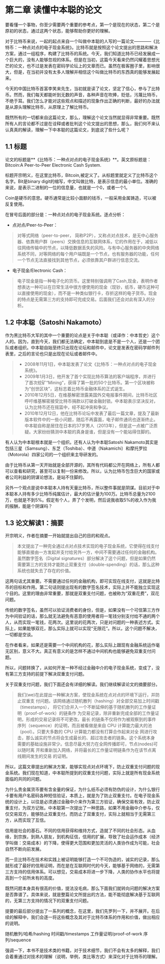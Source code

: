 # 第二章 读懂中本聪的论文

要看懂一个事物，你至少需要两个重要的参考点，第一个是现在的状态，第二个是原初的状态，通过这两个状态，能够帮助你更好的理解。

对于比特币来说，一起的起点来自一个叫做中本聪的人写的一篇论文————《比特币：一种点对点的电子现金系统》。比特币就是按照这个论文提出的思路和解决方案，通过一组程序，构建了比特币的系统。今天，我们知道比特币已经发展成一个巨大的，没有人能够忽视的体系。但是在当初，这篇今天看来仍然闪耀着思想光芒的论文，也不过是发表在密码学论坛上的文章而已。虽然在极客圈子里，影响很大，但是，在当初并没有太多人理解并相信这个叫做比特币的东西真的能够发展起来。

今天的中国比特币首富李笑来先生，当初就是读了论文，坚定了信心，参与了比特币。然而，我们每天都能听到无数的声音，各种声音在吹捧，贬低，污蔑比特币，不绝于耳。我们怎么才能对这些观点和描述的现象作出正确的判断，最好的办法就是从源头理解比特币，从原理上了解比特币。

既然所有的一切都来自这篇论文，那么，理解这个论文当然就显得非常重要。既然所有人的言论都不过是在诠释或者批判这个论文提出的思想，那么，我们何不来认认真真的解读，理解一下中本聪的这篇论文，到底说了些什么呢？

## 1.1 标题

论文的标题是**《比特币：一种点对点的电子现金系统》**。英文原标题是：Bitcoin:A Peer-to-Peer Electronic Cash System.

标题开宗明义，在这里比特币，Bitcoin,被定义了。从标题里就定义了比特币这个名字。Bit是binary digit的缩写，中文叫做比特，是表示信息的最小单位。准确的来说，是表示二进制的一位的信息量，也就是一个0，或者一个1。

Coin是硬币的意思。硬币通常是比较小面额的钱币，一般采用金属铸造，可以被反复使用。

在冒号后面的部分是：一种点对点的电子现金系统。逐点分析：  
- 点对点/Peer-to-Peer：  
> 对等式网络（peer-to-peer， 简称P2P），又称点对点技术，是无中心服务器、依靠用户群（peers）交换信息的互联网体系，它的作用在于，减低以往网络传输中的节点，以降低数据丢失的风险。与有中心服务器的中央网络系统不同，对等网络的每个用户端既是一个节点，也有服务器的功能，任何一个节点无法直接找到其他节点，必须依靠其户群进行信息交流。

- 电子现金/Electronic Cash：
> 电子现金是指一种电子化的货币。这里特别强调用了Cash,现金，表明作者想表达一种可以在日常生活中很方便使用的现金（现钞，纸币，硬币这种可以直接使用的现金），而不是一种类似银行卡，存折这样的电子货币。现金的特点是无需第三方的支持即可完成交易。后面我们还会对此有深入的分析。

## 1.2 中本聪（Satoshi Nakamoto）

作为黑比特币大军的其中一个重要的论点是关于中本聪（或译作：中本哲史）这个人的。因为，直到今天，我们都无法确定，中本聪到底是不是一个人，还是一个团队或者组织。中本聪自始至终只出现在论坛和邮件中，论文是发表在密码学邮件列表里，之后的言论也只是出现在论坛或者邮件中。

> - 2008年11月1日，中本聪发表了论文《比特币：一种点对点的电子现金系统》。
>- 2009年1月3日，他开发了首个实现比特币算法的客户端程序，并进行了首次挖矿“Mining”，获得了第一批的50个比特币。第一个区块被称为“创世区块”，这标志着比特币金融体系的正式诞生。
>- 2010年12月5日，在维基解密泄露美国外交电报事件期间，比特币社区呼吁维基解密接受比特币捐款以打破金融封锁。中本聪表示坚决反对，认为比特币还在摇篮中，经不起冲突和争议。
>- 2010年12月12日，他在比特币论坛中发表了最后一篇文章，提及了最新版本软件中的一些小问题，随后不再露面，电子邮件通讯也逐渐终止。
中本聪自称是居住在日本的37岁男人（2013年），但是这一点被广泛质疑。大家纷纷猜测中本聪的真身是谁，但是没有一个能站得住脚的。

有人认为中本聪根本就是一个组织。还有人认为中本聪Satoshi Nakamoto其实是包括三星（Samsung）、东芝（Toshiba）、中道（Nakamichi）和摩托罗拉（Motorola）四家公司的一个组织来主导研发的。

由于比特币从第一天开始就是全部开源的，其所有代码都公开在网络上，所有人都可以查看和研究，甚至可以复制一份来修改。所以，认为比特币包含巨大的国家或者公司利益的阴谋论想法，是站不住脚的。

另外一个观点是说中本聪本人持有天量比特币，所以整件事就是阴谋。目前对于中本聪本人持有多少比特币纯属估计，最大的估计量为100万。比特币总量为2100万，也就是不到5%。假定有个人，弄了个发明，然后说我收取5%的收入作为我的报酬，能是个阴谋吗？

## 1.3 论文解读1：摘要

开宗明义，作者在摘要一开始就提出自己的目的和观点。

>本文提出了一种完全通过点对点技术实现的电子现金系统，它使得在线支付能够直接由一方发起并支付给另外一方，中间不需要通过任何的金融机构。虽然数字签名（Digital signatures）部分解决了这个问题，但是如果仍然需要第三方的支持才能防止双重支付（double-spending）的话，那么这种系统也就失去了存在的价值。

这两句话尤其重要。不需要通过任何的金融机构，即可实现在线支付，这就是比特币的目标和作用。第二句话则提出现有的数字签名技术，实际上并不能独立实现这个目的。这里的理由非常重要，那就是双重支付问题，也被称为“双重花费”，双花问题。

传统的数字签名，虽然可以验证消费者的身份，但是，如果没有一个可信第三方作为中间验证的话，那么就无法避免有恶意的使用者将一笔钱分别支付给不通的两个人，从而实现一笔钱，花两次。这里说的花两次，只是对问题的一种表述方式。实际上，如果能够双花，那么实际上就可以实现“无限花”。所以，这个问题不解决，一切都是空谈。

在作者看来，如果还是需要一个中间机构的花，那么实际上跟现有金融系统运作毫无区别，意义不大。真正有意义的是怎样不通过中间机构也能够避免双重支付问题。

所以，问题转换了，从如何开发一种不经过金融中介的电子现金系统，变成了，没有第三方支持的前提下解决双重支付问题。

关于双重支付问题，我们下面还会有详细的解读。我们继续解读论文的摘要部分。

>我们(we)在此提出一种解决方案，使现金系统在点对点的环境下运行，并防止双重支
付问题。该网络通过随机散列（hashing）对全部交易加上时间戳（timestamps），
将它们合并入一个不断延伸的基于随机散列的工作量证明（proof-of-work）的链条作
为交易记录，除非重新完成全部的工作量证明，形成的交易记录将不可更改。最长
的链条不仅将作为被观察到的事件序列（sequence）的证明，而且被看做是来自 CPU
计算能力最大的池（pool）。只要大多数的 CPU 计算能力都没有打算合作起来对全
网进行攻击，那么诚实的节点将会生成最长的、超过攻击者的链条。这个系统本身
需要的基础设施非常少。信息尽最大努力在全网传播即可，节点(nodes)可以随时离
开和重新加入网络，并将最长的工作量证明链条作为在该节点离线期间发生的交易
的证明。

所以，这篇文章提出的解决方案，能够实现点对点环境下，防止双重支付问题的现金系统。我们现在知道，中本聪所提到的双重支付问题，实际上就是所有现金系统面临的共同的问题。

为什么贵金属货币要有含金量的保证，为什么纸币必须有防伪的设计，为什么银行卡要有用户名密码各种短信验证，本质上，就是为了防止双重支付。在电子现金系统的设计上，以往是必须通过金融中介来作为第三方验证，确保交易有效，防止双重支付，为双方记账。中本聪第一次提出了一种思路，如果不用金融中介参与，仅仅交易双方，能够防止双重支付。而防止了双重支付，实际上就相当于无需第三方，从而实现了互信。

信用是社会的基石。不同的信用获得和维持方式，造就了不同的社会形态。从血缘，到宗族，到熟人朋友，到机构征信，信用的扩展，导致了社会运作成本（经济学叫做：交易成本）的下降，使得更大范围和更加灵活的人类协作成为可能，社会自然不断向前发展。

而一旦比特币在技术和实践上被证明能够打造一个不可伪造的，诚实的记录，那么就形成了最好的信用证明，而在是在互联网时代的今天，能够基于网络的，无需第三方支持的信用体系。可以想见，交易成本将进一步下降，人类的协作水平也将提高到一个前所未有的高度。

既然问题本身具有很高的价值，提法没毛病，那么下面我们就转向问题的解决方案是否靠谱了。具体来说，就是整篇论文所提出的方法，能不能彻底解决基于互联网的，无第三方支持的情况下的双重支付问题。

提要的最后部分提出了一系列的概念，在这里，我们先罗列一下，并不展开。在后续的解释中，我们会逐一将这些概念及其对于比特币体系的作用和价值，做出相应的说明。

随机散列/哈希/hashing
时间戳/timestamps
工作量证明/proof-of-work
序列/sequence

强调一下，本书不是技术类的书籍，对于技术细节，我们不会有太多的解释，我们会着重通过对技术的理解（说明，举例，类比等方式）来深化对于比特币的理解。

